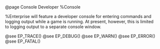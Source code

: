 @page Console Developer %Console

%Enterprise will feature a developer console for entering commands and logging output while a game is running.  At present, however, this is limited to logging output to a separate console window.

@see EP_TRACE()
@see EP_DEBUG()
@see EP_WARN()
@see EP_ERROR()
@see EP_FATAL()
